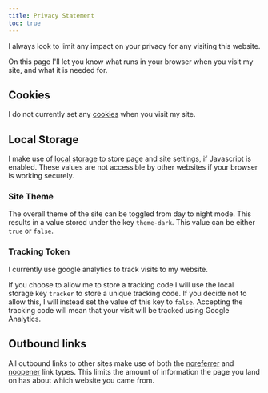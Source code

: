 ```yaml
---
title: Privacy Statement
toc: true
---
```


I always look to limit any impact on your privacy for any visiting this website.

On this page I'll let you know what runs in your browser when you visit my 
site, and what it is needed for.

## Cookies

I do not currently set any 
[cookies](https://developer.mozilla.org/en-US/docs/Web/HTTP/Cookies) when you 
visit my site.

## Local Storage

I make use of [local storage](https://developer.mozilla.org/en-US/docs/Web/API/Storage)
to store page and site settings, if Javascript is enabled. These values are not 
accessible by other websites if your browser is working securely.

### Site Theme

The overall theme of the site can be toggled from day to night mode. This results
in a value stored under the key `theme-dark`. This value can be either `true` or
`false`.

### Tracking Token

I currently use google analytics to track visits to my website.

If you choose to allow me to store a tracking code I will use the local storage
key `tracker` to store a unique tracking code. If you decide not to allow this,
I will instead set the value of this key to `false`. Accepting the tracking code
will mean that your visit will be tracked using Google Analytics.

## Outbound links

All outbound links to other sites make use of both the 
[noreferrer](https://developer.mozilla.org/en-US/docs/Web/HTML/Link_types/noreferrer)
and [noopener](https://developer.mozilla.org/en-US/docs/Web/HTML/Link_types/noopener)
link types. This limits the amount of information the page you land on has 
about which website you came from.
